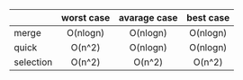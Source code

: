 |            | worst case | avarage case | best case |
|------------|:----------:|:------------:|:---------:|
| merge      |  O(nlogn)  |   O(nlogn)   |  O(nlogn) |
| quick      |   O(n^2)   |   O(nlogn)   |  O(nlogn) |
| selection  |   O(n^2)   |    O(n^2)    |   O(n^2)  |